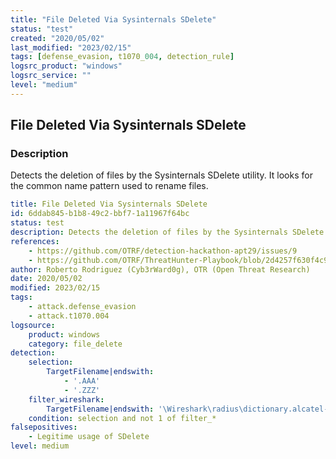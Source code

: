 ```yaml
---
title: "File Deleted Via Sysinternals SDelete"
status: "test"
created: "2020/05/02"
last_modified: "2023/02/15"
tags: [defense_evasion, t1070_004, detection_rule]
logsrc_product: "windows"
logsrc_service: ""
level: "medium"
---
```


## File Deleted Via Sysinternals SDelete

### Description

Detects the deletion of files by the Sysinternals SDelete utility. It looks for the common name pattern used to rename files.

```yml
title: File Deleted Via Sysinternals SDelete
id: 6ddab845-b1b8-49c2-bbf7-1a11967f64bc
status: test
description: Detects the deletion of files by the Sysinternals SDelete utility. It looks for the common name pattern used to rename files.
references:
    - https://github.com/OTRF/detection-hackathon-apt29/issues/9
    - https://github.com/OTRF/ThreatHunter-Playbook/blob/2d4257f630f4c9770f78d0c1df059f891ffc3fec/docs/evals/apt29/detections/4.B.4_83D62033-105A-4A02-8B75-DAB52D8D51EC.md
author: Roberto Rodriguez (Cyb3rWard0g), OTR (Open Threat Research)
date: 2020/05/02
modified: 2023/02/15
tags:
    - attack.defense_evasion
    - attack.t1070.004
logsource:
    product: windows
    category: file_delete
detection:
    selection:
        TargetFilename|endswith:
            - '.AAA'
            - '.ZZZ'
    filter_wireshark:
        TargetFilename|endswith: '\Wireshark\radius\dictionary.alcatel-lucent.aaa'
    condition: selection and not 1 of filter_*
falsepositives:
    - Legitime usage of SDelete
level: medium

```
